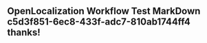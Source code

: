<properties
ms.topic="hero-topic"
ms.test1="hero-topic"
ms.test2="test"/>

## OpenLocalization Workflow Test MarkDown c5d3f851-6ec8-433f-adc7-810ab1744ff4 thanks!
